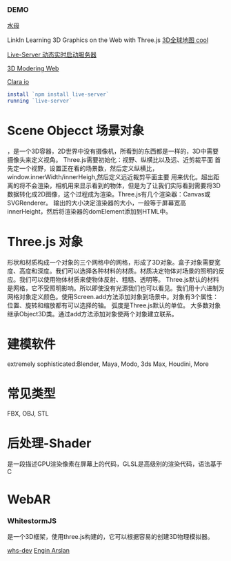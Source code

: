 ### DEMO
[水母](http://aleksandarrodic.com/p/jellyfish/
)

LinkIn Learning 3D Graphics on the Web with Three.js
[3D全球地图 cool](https://www.gsmlondon.ac.uk/global-oil-map/)

[Live-Server 动态实时启动服务器](https://github.com/tapio/live-server)

[3D Modering Web](https://sketchfab.com)

[Clara io](https://clara.io)

```javascript
install `npm install live-server`
running `live-server`
```

# Scene Objecct 场景对象
，是一个3D容器，2D世界中没有摄像机，所看到的东西都是一样的，3D中需要摄像头来定义视角。
Three.js需要初始化：视野、纵横比以及远、近剪裁平面
首先定一个视野，设置正在看的场景数，然后定义纵横比，window.innerWidth/innerHeigh,然后定义远近裁剪平面主要
用来优化。超出距离的将不会渲染，相机用来显示看到的物体，但是为了让我们实际看到需要将3D数据转化成2D图像，这个过程成为渲染。Three.js有几个渲染器：Canvas或SVGRenderer。
输出的大小决定渲染器的大小，一般等于屏幕宽高innerHeight，然后将渲染器的domElement添加到HTML中。

# Three.js 对象
形状和材质构成一个对象的三个网格中的网格，形成了3D对象。盒子对象需要宽度、高度和深度。我们可以选择各种材料的材质。材质决定物体对场景的照明的反应。我们可以使用物体材质来使物体反射、粗糙、透明等。
Three.js默认的材料是网格，它不受照明影响。所以即使没有光源我们也可以看见。我们用十六进制为网格对象定义颜色。使用Screen.add方法添加对象到场景中。对象有3个属性：位置、旋转和缩放都有可以选择的轴。
弧度是Three.js默认的单位。 大多数对象继承Object3D类。通过add方法添加对象使两个对象建立联系。

# 建模软件 
extremely sophisticated:Blender, Maya, Modo, 3ds Max, Houdini, More

# 常见类型
FBX, OBJ, STL

# 后处理-Shader
是一段描述GPU渲染像素在屏幕上的代码，GLSL是高级别的渲染代码，语法基于C

# WebAR

### WhitestormJS 
是一个3D框架，使用three.js构建的，它可以根据容易的创建3D物理模拟器。

[whs-dev](https://whs-dev.surge.sh/examples/)
[Engin Arslan](https://www.linkedin.com/in/enginarslan)
